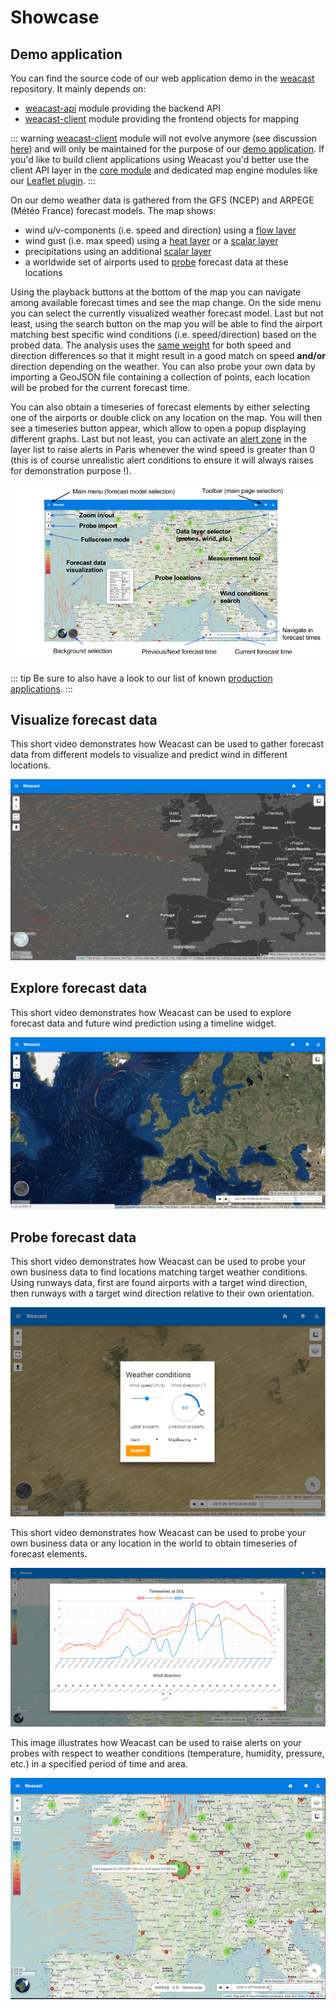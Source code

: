 # Showcase

## Demo application

You can find the source code of our web application demo in the [weacast](https://github.com/weacast/weacast) repository. It mainly depends on:
* [weacast-api](https://github.com/weacast/weacast-api) module providing the backend API
* [weacast-client](https://github.com/weacast/weacast-client) module providing the frontend objects for mapping

::: warning
[weacast-client](https://github.com/weacast/weacast-client) module will not evolve anymore (see discussion [here](https://github.com/weacast/weacast-client/issues/6)) and will only be maintained for the purpose of our [demo application](https://github.com/weacast/weacast). If you'd like to build client applications using Weacast you'd better use the client API layer in the [core module](https://github.com/weacast/weacast-core) and dedicated map engine modules like our [Leaflet plugin](https://github.com/weacast/weacast-leaflet).
:::

On our demo weather data is gathered from the GFS (NCEP) and ARPEGE (Météo France) forecast models. The map shows:
* wind u/v-components (i.e. speed and direction) using a [flow layer](../api/layers.md#flowlayer-source)
* wind gust (i.e. max speed) using a [heat layer](../api/layers.md#heatlayer-source) or a [scalar layer](../api/layers.md#scalarlayer-source)
* precipitations using an additional [scalar layer](../api/layers.md#scalarlayer-source)
* a worldwide set of airports used to [probe](../architecture/main-concepts.md#probe) forecast data at these locations

Using the playback buttons at the bottom of the map you can navigate among available forecast times and see the map change. On the side menu you can select the currently visualized weather forecast model. Last but not least, using the search button on the map you will be able to find the airport matching best specific wind conditions (i.e. speed/direction) based on the probed data. The analysis uses the [same weight](https://github.com/weacast/weacast/blob/master/src/components/WindSeeker.vue#L125) for both speed and direction differences so that it might result in a good match on speed **and/or** direction depending on the weather. You can also probe your own data by importing a GeoJSON file containing a collection of points, each location will be probed for the current forecast time.

You can also obtain a timeseries of forecast elements by either selecting one of the airports or double click on any location on the map. You will then see a timeseries button appear, which allow to open a popup displaying different graphs. Last but not least, you can activate an [alert zone](../architecture/main-concepts.md#alert) in the layer list to raise alerts in Paris whenever the wind speed is greater than 0 (this is of course unrealistic alert conditions to ensure it will always raises for demonstration purpose !).

![Live demo](./../assets/demo-gui.png)

::: tip
Be sure to also have a look to our list of known [production applications](./ecosystem.md#production-applications).
:::

## Visualize forecast data

This short video demonstrates how Weacast can be used to gather forecast data from different models to visualize and predict wind in different locations.

[![Weacast video](./../assets/weacast-wind.png)](https://www.youtube.com/watch?v=JHU7WbETWjw)

## Explore forecast data

This short video demonstrates how Weacast can be used to explore forecast data and future wind prediction using a timeline widget.

[![Weacast video](./../assets/weacast-timeline.png)](https://www.youtube.com/watch?v=YcWIlnSbpoo)

## Probe forecast data

This short video demonstrates how Weacast can be used to probe your own business data to find locations matching target weather conditions. Using runways data, first are found airports with a target wind direction, then runways with a target wind direction relative to their own orientation.

[![Weacast video](./../assets/weacast-probe.png)](https://www.youtube.com/watch?v=4jvwNUbzuAY)

This short video demonstrates how Weacast can be used to probe your own business data or any location in the world to obtain timeseries of forecast elements.

[![Weacast video](./../assets/weacast-probe-location.png)](https://www.youtube.com/watch?v=43xdvaVXVUo)

This image illustrates how Weacast can be used to raise alerts on your probes with respect to weather conditions (temperature, humidity, pressure, etc.) in a specified period of time and area.

![Live demo](./../assets/weacast-alert.png)


